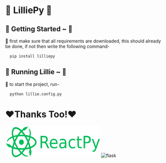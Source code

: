 # 🌺 LilliePy 🌺 #

## 🌷 Getting Started ~ 🌷 ##

🌸 first make sure that all requirements are downloaded, this should already be done, if not then write the following command-
```bash
  pip install lilliepy
```

## 🌷 Running Lillie ~ 🌷 ##

🌸 to start the project, run-
```bash
  python lillie.config.py
```

# ❤️Thanks Too!❤️ #

<img src="https://raw.githubusercontent.com/reactive-python/reactpy/refs/heads/main/branding/png/reactpy-logo-landscape.png" alt="reactpy" width="300px" height="100px"/>
<img src="https://miro.medium.com/v2/resize:fit:618/0*FBXoiXHbZe5ssPho.png" alt="flask" width="300px" height="100px"/>